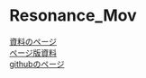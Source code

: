 # Resonance_Mov

[資料のページ](https://phys-ken.github.io/Resonance_Mov/export/index.html#/)  
[ページ版資料](https://phys-ken.github.io/Resonance_Mov/Slide.html)  
[githubのページ](https://github.com/phys-ken/Resonance_Mov)

